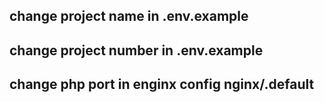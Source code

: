 ## change project name      in .env.example
## change project number    in .env.example
## change php port          in enginx config nginx/.default